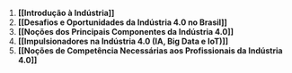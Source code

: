 1. **[[Introdução à Indústria]]**
2. **[[Desafios e Oportunidades da Indústria 4.0 no Brasil]]**
3. **[[Noções dos Principais Componentes da Indústria 4.0]]**
4. **[[Impulsionadores na Indústria 4.0 (IA, Big Data e IoT)]]**
5. **[[Noções de Competência Necessárias aos Profissionais da Indústria 4.0]]**
